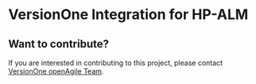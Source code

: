 # VersionOne Integration for HP-ALM

## Want to contribute?
If you are interested in contributing to this project, please contact [VersionOne openAgile Team](mailto:openAgileSupport@versionone.com).
